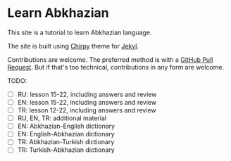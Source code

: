 # Learn Abkhazian

This site is a tutorial to learn Abkhazian language.

The site is built using
[Chirpy](https://github.com/cotes2020/jekyll-theme-chirpy/tree/v6.5.5)
theme for
[Jekyl](https://jekyllrb.com/).

Contributions are welcome.
The preferred method is with a
[GitHub Pull Request](https://docs.github.com/en/get-started/exploring-projects-on-github/contributing-to-a-project).
But if that's too technical, contributions in any form are welcome.

TODO:
- [ ] RU: lesson 15-22, including answers and review
- [ ] EN: lesson 15-22, including answers and review
- [ ] TR: lesson 12-22, including answers and review
- [ ] RU, EN, TR: additional material
- [ ] EN: Abkhazian-English dictionary
- [ ] EN: English-Abkhazian dictionary
- [ ] TR: Abkhazian-Turkish dictionary
- [ ] TR: Turkish-Abkhazian dictionary
